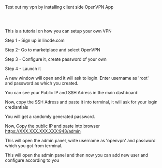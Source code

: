 Test out my vpn by installing client side OpenVPN App 

<a href = ""><a>

<br><br>







This is a tutorial on how you can setup your own VPN


Step 1 - Sign up in linode.com 

Step 2- Go to marketplace and select OpenVPN

Step 3 - Configure it, create password of your own

Step 4 - Launch it

A new window will open and it will ask to login. Enter username as 'root' and password as which you created.

You can see your Public IP and SSH Adress in the main dashboard

Now, copy the SSH Adress and paste it into terminal, it will ask for your login crediantials

You will get a randomly generated password.

Now, Copy the public IP and paste into browser https://XXX.XXX.XXX.XXX:943/admin

This will open the admin panel, write username as 'openvpn' and password which you got from terminal.

This will open the admin panel and then now you can add new user and configure according to you
